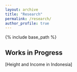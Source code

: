```yaml
---
layout: archive
title: "Research"
permalink: /research/
author_profile: true
---
```


{% include base_path %}

Works in Progress
--

[Height and Income in Indonesia]
